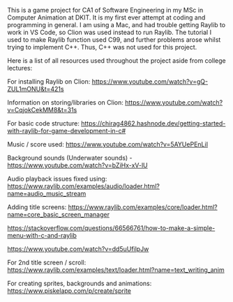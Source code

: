 This is a game project for CA1 of Software Engineering in my MSc in Computer Animation at DKIT. 
It is my first ever attempt at coding and programming in general.
I am using a Mac, and had trouble getting Raylib to work in VS Code, so Clion was used instead to run Raylib.
The tutorial I used to make Raylib function used C99, and further problems arose whilst trying to implement C++. Thus, C++ was not used for this project.

Here is a list of all resources used throughout the project aside from college lectures: 

For installing Raylib on Clion: https://www.youtube.com/watch?v=gQ-ZUL1mONU&t=421s

Information on storing/libraries on Clion: https://www.youtube.com/watch?v=CqjokCekMM8&t=31s

For basic code structure: https://chirag4862.hashnode.dev/getting-started-with-raylib-for-game-development-in-c# 

Music / score used: https://www.youtube.com/watch?v=5AYUePEnLiI

Background sounds (Underwater sounds) - https://www.youtube.com/watch?v=bZiHx-xV-lU

Audio playback issues fixed using: https://www.raylib.com/examples/audio/loader.html?name=audio_music_stream

Adding title screens: https://www.raylib.com/examples/core/loader.html?name=core_basic_screen_manager

https://stackoverflow.com/questions/66566761/how-to-make-a-simple-menu-with-c-and-raylib

https://www.youtube.com/watch?v=dd5uUfilpJw

For 2nd title screen / scroll: https://www.raylib.com/examples/text/loader.html?name=text_writing_anim

For creating sprites, backgrounds and animations: https://www.piskelapp.com/p/create/sprite
